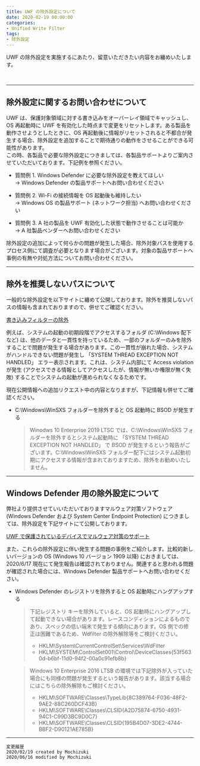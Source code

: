 ```yaml
---
title: UWF の除外設定について
date: 2020-02-19 00:00:00
categories:
- Unified Write Filter
tags:
- 除外設定
---
```

UWF の除外設定を実施するにあたり、留意いただきたい内容をお纏めいたします。
<!-- more -->
<br>

***
## 除外設定に関するお問い合わせについて

UWF は、保護対象領域に対する書き込みをオーバーレイ領域でキャッシュし、OS 再起動時に UWF を有効化した時点まで変更をリセットします。ある製品を動作させようとしたときに、OS 再起動後に情報がリセットされると不都合が発生する場合、除外設定を追加することで期待通りの動作をさせることができる可能性があります。  
この時、各製品で必要な除外設定につきましては、各製品サポートよりご案内させていただいております。下記例を参照ください。  

- 質問例 1. Windows Defender に必要な除外設定を教えてほしい  
   -> Windows Defender の製品サポートへお問い合わせください

- 質問例 2. Wi-Fi の接続情報を OS 起動後も維持したい  
   -> Windows OS の製品サポート (ネットワーク担当) へお問い合わせください

- 質問例 3. A 社の製品を UWF 有効化した状態で動作させることは可能か  
   -> A 社製品ベンダーへお問い合わせください

除外設定の追加によって何らかの問題が発生した場合、除外対象パスを使用するプロセス側にて調査が必要となります場合がございます。対象の製品サポートへ事例の有無や対処方法についてお問い合わせください。  

***

## 除外を推奨しないパスについて

一般的な除外設定を以下サイトに纏めて公開しております。除外を推奨しないパスの情報も含まれておりますので、併せてご確認ください。  

[書き込みフィルターの除外](https://docs.microsoft.com/ja-jp/windows-hardware/customize/enterprise/uwfexclusions)  

例えば、システムの起動の初期段階でアクセスするフォルダ (C:\Windows 配下など) は、他のデータと一貫性を持っているため、一部のフォルダーのみを除外することで問題が発生する場合があります。この一貫性が崩れた場合、システムがハンドルできない問題が発生し 「SYSTEM THREAD EXCEPTION NOT HANDLED」 エラー表示されます。これは、システム内部にて Access violation が発生 (アクセスできる情報としてアクセスしたが、情報が無いか権限が無く失敗) することでシステムの起動が進められなくなるためです。  

現在公開情報への追加リクエスト中の内容となりますが、下記情報も併せてご確認ください。  

- C:\Windows\WinSXS フォルダーを除外すると OS 起動時に BSOD が発生する  

   > Winodws 10 Enterprise 2019 LTSC では、C:\Windows\WinSXS フォルダーを除外するとシステム起動時に 「SYSTEM THREAD EXCEPTION NOT HANDLED」 で BSOD が発生するという報告がございます。C:\Windows\WinSXS フォルダー配下にはシステム起動初期にアクセスする情報が含まれておりますため、除外をお勧めいたしません。  

***

## Windows Defender 用の除外設定について

弊社より提供させていいただいておりますマルウェア対策ソフトウェア (Windows Defender および System Center Endpoint Protection) につきましては、除外設定を下記サイトにて公開しております。  

[UWF で保護されているデバイスでマルウェア対策のサポート](https://docs.microsoft.com/ja-jp/windows-hardware/customize/enterprise/uwf-antimalware-support)  

また、これらの除外設定に伴い発生する問題の事例をご紹介します。比較的新しいバージョンの OS (Windows 10 バージョン 1909 以降) におきましては、2020/6/17 現在にて発生報告は確認されておりません。関連すると思われる問題が確認された場合には、Windows Defender 製品サポートへお問い合わせください。  

- Windows Defender のレジストリを除外すると OS 起動時にハングアップする  

   > 下記レジストリ キーを除外していると、OS 起動時にハングアップして起動できない場合があります。レースコンディションによるものであり、スペックの低い端末で発生する傾向にあります。OS 側での修正は困難であるため、Wdfilter の除外解除等をご検討ください。  
   > 
   >- HKLM\System\CurrentControlSet\Services\WdFilter  
   >- HKLM\SYSTEM\ControlSet001\Control\DeviceClasses\{53f5630d-b6bf-11d0-94f2-00a0c91efb8b}  
    
   >Windows 10 Enterprise 2016 LTSB の環境では下記除外が入っていた場合にも同様の問題が発生するという報告があります。該当する場合にはこちらの除外解除もご検討ください。  
   >
   >- HKLM\SOFTWARE\Classes\TypeLib\{8C389764-F036-48F2-9AE2-88C260DCF43B}  
   >- HKLM\SOFTWARE\Classes\CLSID\{A2D75874-6750-4931-94C1-C99D3BC9D0C7}  
   >- HKLM\SOFTWARE\Classes\CLSID\{195B4D07-3DE2-4744-BBF2-D90121AE785B}  

***
`変更履歴`  
`2020/02/19 created by Mochizuki`  
`2020/06/16 modified by Mochizuki` 
